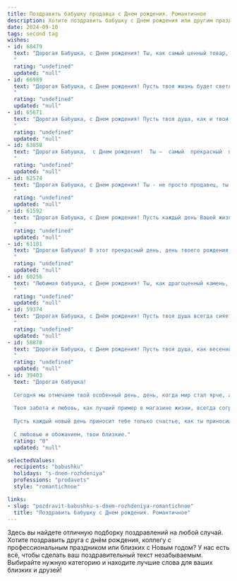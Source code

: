 ```yaml
---
title: Поздравить бабушку продавца c Днем рождения. Романтичное
description: Хотите поздравить бабушку c Днем рождения или другим праздником? Наш ИИ создаст незабываемое поздравление, а вы обязательно выделитесь среди других.  
date: 2024-09-10
tags: second tag
wishes:
- id: 68479
  text: "Дорогая Бабушка, с Днем рождения! Ты, как самый ценный товар, всегда была в сердце нашей семьи, и твоя любовь, как редкая и прекрасная жемчужина, всегда сияет ярче всех. Желаю тебе здоровья, счастья и долгих лет, полных радости и тепла!
  "
  rating: "undefined"
  updated: "null"
- id: 66989
  text: "Дорогая Бабушка, с Днем рождения! Пусть твоя жизнь будет светлой, как улыбка покупателя, и щедрой, как твой прилавок. Спасибо за все твои труды, за твою заботу и любовь. Ты - настоящая волшебница, которая умеет создавать уют и дарить радость своим покупателям. Желаю тебе крепкого здоровья, море счастья и чтобы каждый день был наполнен  яркими красками!
  "
  rating: "undefined"
  updated: "null"
- id: 65671
  text: "Дорогая Бабушка, с Днем рождения! Пусть твоя душа, как и твои лучшие товары, всегда сияет свежестью и очарованием. Желаю тебе бесконечного запаса радости,  любви и  ярких моментов в жизни, которые будут  лучше  самого сладкого пирога!
  "
  rating: "undefined"
  updated: "null"
- id: 63858
  text: "Дорогая Бабушка,  с Днем рождения!  Ты —  самый  прекрасный  продавец  в  мире,   с  сердцем,  полным  любви  и  заботы.  Желаю  тебе  радости,  счастья  и  огромного  количества  красивых  моментов  в  жизни!
  "
  rating: "undefined"
  updated: "null"
- id: 62574
  text: "Дорогая Бабушка, с Днем рождения! Ты - не просто продавец, ты волшебница, которая дарит людям радость и тепло, как самая вкусная булочка из твоей любимой пекарни. Пусть твоя жизнь будет наполнена таким же ароматом счастья, как любимый букет цветов.
  "
  rating: "undefined"
  updated: "null"
- id: 61592
  text: "Дорогая Бабушка, с Днем рождения! Пусть каждый день Вашей жизни будет полон любви, тепла и благодарности, как те прекрасные цветы, которые Вы всегда так умело продавали  ❤️
  "
  rating: "undefined"
  updated: "null"
- id: 61101
  text: "Дорогая Бабушка! В этот прекрасный день, день твоего рождения, я хочу пожелать тебе всего самого светлого и доброго! Пусть твоя жизнь будет полна любви, радости и тепла, как лучики солнца, которые ты даришь всем своим покупателям, будучи  такой милой и доброй продавцом. Пусть каждый день приносит тебе новые  яркие краски и  прекрасные моменты. С Днем Рождения!
  "
  rating: "undefined"
  updated: "null"
- id: 60256
  text: "Любимая бабушка, с Днем рождения! Ты, как драгоценный камень, излучаешь тепло и доброту, и твои руки, которые столько лет умело создавали уют и комфорт для всех нас, всегда остаются символом заботы и любви. Желаю тебе бесконечного счастья, крепкого здоровья и самых светлых моментов жизни!
  "
  rating: "undefined"
  updated: "null"
- id: 59374
  text: "Дорогая Бабушка, с Днём рождения! Пусть твоя душа всегда сияет, как витрина уютного магазинчика, полная чудес и радости. Ты - настоящий волшебник, способный сотворить из обычного дня праздник, а из простых вещей - шедевры. Спасибо за твою бесконечную любовь и доброту. Будь счастлива, здорова и окружена любовью!
  "
  rating: "undefined"
  updated: "null"
- id: 58878
  text: "Дорогая Бабушка, с Днем рождения! Пусть твоя душа, как весенний ручей, всегда будет светлой и чистой, а твоя улыбка, подобно солнечному лучу, согревает сердца всех, кто тебя знает. Спасибо за твою доброту, мудрость и бесконечную любовь. Ты - настоящая королева продаж, мастер своего дела, и твоя харизма покоряет всех покупателей. Желаю тебе крепкого здоровья, безграничного счастья и исполнения всех желаний!
  "
  rating: "undefined"
  updated: "null"
- id: 39403
  text: "Дорогая бабушка!
  
  Сегодня мы отмечаем твой особенный день, день, когда мир стал ярче, а жизнь наполнилась теплом и светом благодаря тебе. Ты — самая удивительная продавец, умеющая находить не только лучшие товары, но и радость в каждом мгновении.
  
  Твоя забота и любовь, как лучший пример в магазине жизни, всегда согревают наши сердца. Ты — жизненная мудрость, надежная опора и наш самый верный друг.
  
  Пусть каждый новый день приносит тебе только счастье, как ты приносишь радость всем вокруг. Желаю здоровья, вдохновения и исполнения самых заветных желаний!
  
  С любовью и обожанием, твои близкие."
  rating: "0"
  updated: "null"

selectedValues:
  recipients: "babushku"
  holidays: "s-dnem-rozhdeniya"
  professions: "prodavets"
  style: "romantichnoe"

links:
- slug: "pozdravit-babushku-s-dnem-rozhdeniya-romantichnoe"
  title: "Поздравить бабушку c Днем рождения. Романтичное"
---
```


Здесь вы найдете отличную подборку поздравлений на любой случай. 
Хотите поздравить друга с днём рождения, коллегу с профессиональным праздником или близких с Новым годом? У нас есть всё, чтобы сделать ваш поздравительный текст незабываемым. Выбирайте нужную категорию и находите лучшие слова для ваших близких и друзей!
